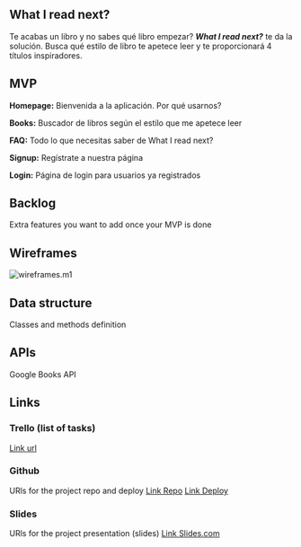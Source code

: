 ## What I read next?

Te acabas un libro y no sabes qué libro empezar? ***What I read next?*** te da la solución. Busca qué estilo de libro te apetece leer y te proporcionará 4 títulos inspiradores.


## MVP

**Homepage:** Bienvenida a la aplicación. Por qué usarnos?

**Books:** Buscador de libros según el estilo que me apetece leer

**FAQ:** Todo lo que necesitas saber de What I read next?

**Signup:** Regístrate a nuestra página

**Login:** Página de login para usuarios ya registrados


## Backlog    

Extra features you want to add once your MVP is done


## Wireframes    

![wireframes.m1](/Users/murbano/Documents/wireframes.m1.png)


## Data structure

Classes and methods definition


## APIs

Google Books API


## Links


### Trello (list of tasks)

[Link url](https://trello.com/b/tQgfarKQ/proyecto-1)


### Github

URls for the project repo and deploy
[Link Repo](http://github.com)
[Link Deploy](http://github.com)


### Slides

URls for the project presentation (slides)
[Link Slides.com](http://slides.com)